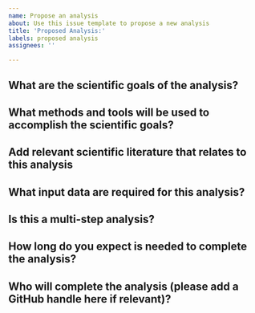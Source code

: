 ```yaml
---
name: Propose an analysis
about: Use this issue template to propose a new analysis
title: 'Proposed Analysis:'
labels: proposed analysis
assignees: ''

---
```


<!--Hi there! Please take a moment to fill out the template below.-->

<!-- Check all those that apply or remove this section if it is not applicable.-->

## What are the scientific goals of the analysis?



## What methods and tools will be used to accomplish the scientific goals?



## Add relevant scientific literature that relates to this analysis



## What input data are required for this analysis?



## Is this a multi-step analysis?



## How long do you expect is needed to complete the analysis? 



## Who will complete the analysis (please add a GitHub handle here if relevant)?



